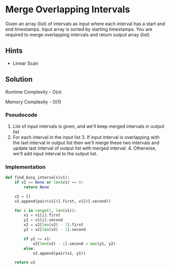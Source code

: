 # Merge Overlapping Intervals

Given an array (list) of intervals as input where each interval has a start and end timestamps. Input array is sorted by starting timestamps. You are required to merge overlapping intervals and return output array (list).

## Hints
+ Linear Scan

## Solution
Runtime Complexity - O(n)


Memory Complexity - O(1)

### Pseudocode

1. List of input intervals is given, and we'll keep merged intervals in output list
2. For each interval in the input list
    3. If input interval is overlapping with the last interval in output list then we'll merge these two intervals and update last interval of output list with merged interval.
    4. Otherwise, we'll add input interval to the output list.

### Implementation

``` python
def find_busy_intervals(v1):
    if v1 == None or len(v1) == 0:
        return None

    v2 = []
    v2.append(pair(v1[0].first, v1[0].second))

    for i in range(1, len(v1)):
        x1 = v1[i].first
        y1 = v1[i].second
        x2 = v2[len(v2) - 1].first
        y2 = v2[len(v2) - 1].second

        if y2 >= x1:
            v2[len(v2) - 1].second = max(y1, y2)
        else:
            v2.append(pair(x1, y1))

    return v2
```
